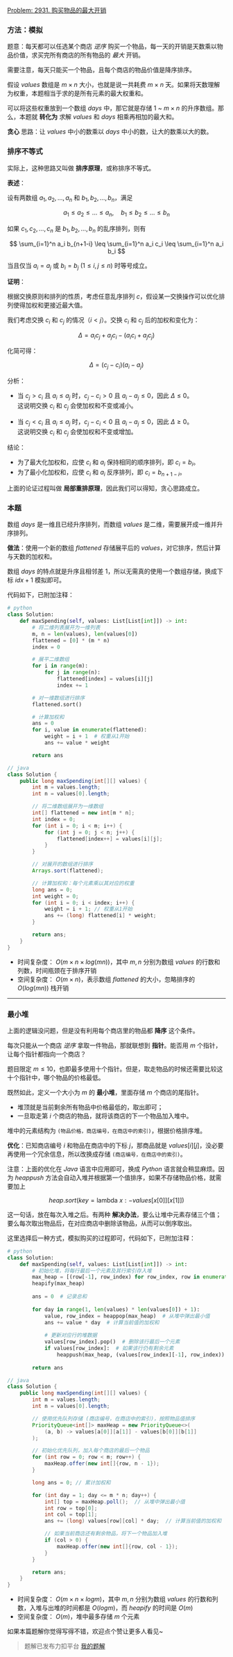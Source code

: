 [Problem: 2931. 购买物品的最大开销](https://leetcode.cn/problems/maximum-spending-after-buying-items/description/)

### 方法：模拟

题意：每天都可以任选某个商店 *逆序* 购买一个物品，每一天的开销是天数乘以物品价值，求买完所有商店的所有物品的 *最大* 开销。

需要注意，每天只能买一个物品，且每个商店的物品价值是降序排序。

假设 $values$ 数组是 $m\times n$ 大小，也就是说一共耗费 $m\times n$ 天。如果将天数理解为权重，本题相当于求的是所有元素的最大权重和。

可以将这些权重放到一个数组 $days$ 中，那它就是存储 $1$ ~ $m\times n$ 的升序数组。那么，本题就 **转化为** 求解 $values$ 和 $days$ 相乘再相加的最大和。

**贪心** 思路：让 $values$ 中小的数乘以 $days$ 中小的数，让大的数乘以大的数。

### 排序不等式

实际上，这种思路又叫做 **排序原理**，或称排序不等式。

**表述**：

设有两数组 $a_1, a_2, \dots, a_n$ 和 $b_1, b_2, \dots, b_n$，满足

$$
a_1 \leq a_2 \leq \dots \leq a_n, \quad b_1 \leq b_2 \leq \dots \leq b_n
$$

如果 $c_1, c_2, \dots, c_n$ 是 $b_1, b_2, \dots, b_n$ 的乱序排列，则有

$$
\sum_{i=1}^n a_i b_{n+1-i} \leq \sum_{i=1}^n a_i c_i \leq \sum_{i=1}^n a_i b_i
$$

当且仅当 $a_i = a_j$ 或 $b_i = b_j \ (1 \leq i, j \leq n)$ 时等号成立。

**证明**：

根据交换原则和排列的性质，考虑任意乱序排列 $c$，假设某一交换操作可以优化排列使得加权和更接近最大值。

我们考虑交换 $c_i$ 和 $c_j$ 的情况（$i < j$）。交换 $c_i$ 和 $c_j$ 后的加权和变化为：

$$
\Delta = a_i c_j + a_j c_i - (a_i c_i + a_j c_j)
$$

化简可得：

$$
\Delta = (c_j - c_i)(a_i - a_j)
$$

分析：

- 当 $c_j > c_i$ 且 $a_i \leq a_j$ 时，$c_j - c_i > 0$ 且 $a_i - a_j \leq 0$，因此 $\Delta \leq 0$。  
  这说明交换 $c_i$ 和 $c_j$ 会使加权和不变或减小。

- 当 $c_j < c_i$ 且 $a_i \leq a_j$ 时，$c_j - c_i < 0$ 且 $a_i - a_j \leq 0$，因此 $\Delta \geq 0$。  
  这说明交换 $c_i$ 和 $c_j$ 会使加权和不变或增加。

结论：

- 为了最大化加权和，应使 $c_i$ 和 $a_i$ 保持相同的顺序排列，即 $c_i = b_i$。  
- 为了最小化加权和，应使 $c_i$ 和 $a_i$ 反序排列，即 $c_i = b_{n+1-i}$。

上面的论证过程叫做 **局部重排原理**，因此我们可以得知，贪心思路成立。

### 本题

数组 $days$ 是一维且已经升序排列，而数组 $values$ 是二维，需要展开成一维并升序排列。

**做法**：使用一个新的数组 $flattened$ 存储展平后的 $values$，对它排序，然后计算与天数的加权和。

数组 $days$ 的特点就是升序且相邻差 $1$，所以无需真的使用一个数组存储，换成下标 $idx+1$ 模拟即可。

代码如下，已附加注释：

```Python
# python
class Solution:
    def maxSpending(self, values: List[List[int]]) -> int:
        # 将二维列表展开为一维列表
        m, n = len(values), len(values[0])
        flattened = [0] * (m * n)
        index = 0

        # 展平二维数组
        for i in range(m):
            for j in range(n):
                flattened[index] = values[i][j]
                index += 1

        # 对一维数组进行排序
        flattened.sort()

        # 计算加权和
        ans = 0
        for i, value in enumerate(flattened):
            weight = i + 1  # 权重从1开始
            ans += value * weight

        return ans
```

```Java
// java
class Solution {
    public long maxSpending(int[][] values) {
        int m = values.length;
        int n = values[0].length;

        // 将二维数组展开为一维数组
        int[] flattened = new int[m * n];
        int index = 0;
        for (int i = 0; i < m; i++) {
            for (int j = 0; j < n; j++) {
                flattened[index++] = values[i][j];
            }
        }

        // 对展开的数组进行排序
        Arrays.sort(flattened);

        // 计算加权和：每个元素乘以其对应的权重
        long ans = 0;
        int weight = 0;
        for (int i = 0; i < index; i++) {
            weight = i + 1; // 权重从1开始
            ans += (long) flattened[i] * weight;
        }

        return ans;
    }
}
```

- 时间复杂度： $O(m\times n\times log(mn))$，其中 $m,n$ 分别为数组 $values$ 的行数和列数，时间瓶颈在于排序开销
- 空间复杂度： $O(m\times n)$，表示数组 $flattened$ 的大小，忽略排序的 $O(log(mn))$ 栈开销

---

### 最小堆

上面的逻辑没问题，但是没有利用每个商店里的物品都 **降序** 这个条件。

每次只能从一个商店 *逆序* 拿取一件物品，那就联想到 **指针**。能否用 $m$ 个指针，让每个指针都指向一个商店？

题目限定 $m\leq 10$，也即最多使用十个指针。但是，取走物品的时候还需要比较这十个指针中，哪个物品的价格最低。

既然如此，定义一个大小为 $m$ 的 **最小堆**，里面存储 $m$ 个商店的尾指针。

- 堆顶就是当前剩余所有物品中价格最低的，取出即可；
- 一旦取走第 $i$ 个商店的物品，就将该商店的下一个物品加入堆中。

堆中的元素结构为 `(物品价格，商店编号，在商店中的索引)`，根据价格排序堆。

**优化**：已知商店编号 $i$ 和物品在商店中的下标 $j$，那商品就是 $values[i][j]$，没必要再使用一个冗余信息，所以改换成存储 `(商店编号，在商店中的索引)`。

注意：上面的优化在 $Java$ 语言中应用即可，换成 $Python$ 语言就会稍显麻烦。因为 $heappush$ 方法会自动入堆并根据第一个值排序，如果不存储物品价格，就需要加上

$$
heap.sort(key=\text{lambda }x: -values[x[0]][x[1]])
$$

这一句话，放在每次入堆之后。有两种 **解决办法**，要么让堆中元素存储三个值；要么每次取出物品后，在对应商店中删除该物品，从而可以倒序取出。

这里选择后一种方式，模拟购买的过程即可，代码如下，已附加注释：

```Python
# python
class Solution:
    def maxSpending(self, values: List[List[int]]) -> int:
        # 初始化堆，将每行最后一个元素及其行索引存入堆
        max_heap = [(row[-1], row_index) for row_index, row in enumerate(values)]
        heapify(max_heap)
        
        ans = 0  # 记录总和
        
        for day in range(1, len(values) * len(values[0]) + 1):
            value, row_index = heappop(max_heap)  # 从堆中弹出最小值
            ans += value * day  # 计算当前值的加权和
            
            # 更新对应行的堆数据
            values[row_index].pop()  # 删除该行最后一个元素
            if values[row_index]:  # 如果该行仍有剩余元素
                heappush(max_heap, (values[row_index][-1], row_index))
        
        return ans
```

```Java
// java
class Solution {
    public long maxSpending(int[][] values) {
        int m = values.length;
        int n = values[0].length;

        // 使用优先队列存储 (商店编号，在商店中的索引)，按照物品值排序
        PriorityQueue<int[]> maxHeap = new PriorityQueue<>(
            (a, b) -> values[a[0]][a[1]] - values[b[0]][b[1]]
        );

        // 初始化优先队列，加入每个商店的最后一个物品
        for (int row = 0; row < m; row++) {
            maxHeap.offer(new int[]{row, n - 1});
        }

        long ans = 0; // 累计加权和

        for (int day = 1; day <= m * n; day++) {
            int[] top = maxHeap.poll();  // 从堆中弹出最小值
            int row = top[0];
            int col = top[1];
            ans += (long) values[row][col] * day;  // 计算当前值的加权和

            // 如果当前商店还有剩余物品，将下一个物品加入堆
            if (col > 0) {
                maxHeap.offer(new int[]{row, col - 1});
            }
        }

        return ans;
    }
}
```

- 时间复杂度： $O(m\times n\times logm)$，其中 $m,n$ 分别为数组 $values$ 的行数和列数，入堆与出堆的时间都是 $O(logm)$，而 $heapify$ 的时间是 $O(m)$
- 空间复杂度： $O(m)$，堆中最多存储 $m$ 个元素

如果本篇题解你觉得写得不错，欢迎点个赞让更多人看见~

> 题解已发布力扣平台 [我的题解](https://leetcode.cn/problems/maximum-spending-after-buying-items/solutions/3018166/tan-xin-pai-xu-yuan-li-yi-wei-zhan-kai-z-n41h/)
